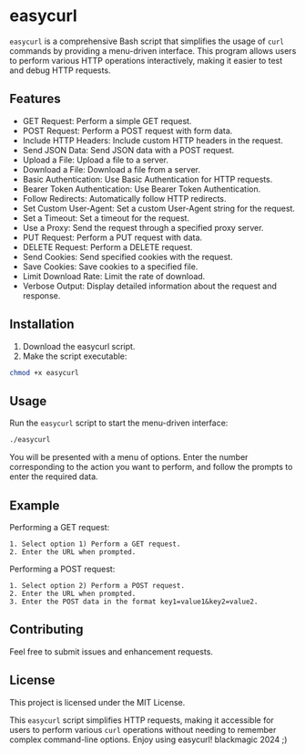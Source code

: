 # easycurl

`easycurl` is a comprehensive Bash script that simplifies the usage of `curl` commands by providing a menu-driven interface. This program allows users to perform various HTTP operations interactively, making it easier to test and debug HTTP requests.

## Features

   - GET Request: Perform a simple GET request.
   - POST Request: Perform a POST request with form data.
   - Include HTTP Headers: Include custom HTTP headers in the request.
   - Send JSON Data: Send JSON data with a POST request.
   - Upload a File: Upload a file to a server.
   - Download a File: Download a file from a server.
   - Basic Authentication: Use Basic Authentication for HTTP requests.
   - Bearer Token Authentication: Use Bearer Token Authentication.
   - Follow Redirects: Automatically follow HTTP redirects.
   - Set Custom User-Agent: Set a custom User-Agent string for the request.
   - Set a Timeout: Set a timeout for the request.
   - Use a Proxy: Send the request through a specified proxy server.
   - PUT Request: Perform a PUT request with data.
   - DELETE Request: Perform a DELETE request.
   - Send Cookies: Send specified cookies with the request.
   - Save Cookies: Save cookies to a specified file.
   - Limit Download Rate: Limit the rate of download.
   - Verbose Output: Display detailed information about the request and response.

## Installation

1. Download the easycurl script.
2. Make the script executable:
```sh
chmod +x easycurl
```

## Usage

Run the `easycurl` script to start the menu-driven interface:
```sh
./easycurl
```
You will be presented with a menu of options. Enter the number corresponding to the action you want to perform, and follow the prompts to enter the required data.

## Example

Performing a GET request:

    1. Select option 1) Perform a GET request.
    2. Enter the URL when prompted.

Performing a POST request:

    1. Select option 2) Perform a POST request.
    2. Enter the URL when prompted.
    3. Enter the POST data in the format key1=value1&key2=value2.

## Contributing

Feel free to submit issues and enhancement requests.

## License

This project is licensed under the MIT License.

This `easycurl` script simplifies HTTP requests, making it accessible for users to perform various `curl` operations without needing to remember complex command-line options. Enjoy using easycurl!
blackmagic 2024 ;)


